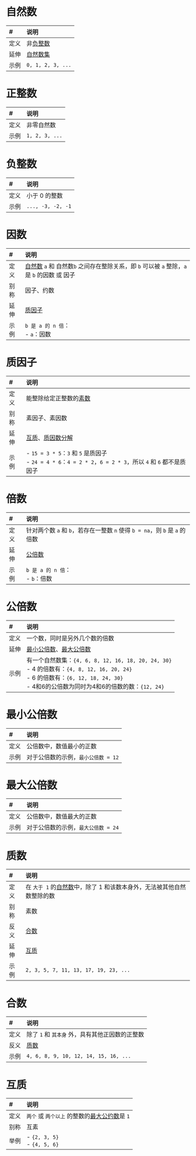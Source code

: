 # 自然数

| # | 说明
:-- |:--
定义 | 非[负整数](#负整数)
延伸 | [自然数集](集合定义.md#自然数集)
示例 | `0, 1, 2, 3, ...`

# 正整数

| # | 说明
:-- |:--
定义 | 非零自然数
示例 | `1, 2, 3, ...`

# 负整数

| # | 说明
:-- |:--
定义 | 小于 0 的整数
示例 | `..., -3, -2, -1`

# 因数

| # | 说明
:-- |:--
定义 | [自然数](#自然数) `a` 和 自然数`b` 之间存在整除关系，即 `b` 可以被 `a` 整除，`a` 是 `b` 的因数 或 因子
别称 | 因子、约数
延伸 | [质因子](#质因子)
示例 | `b 是 a 的 n 倍`：</br> - `a`：因数

# 质因子

| # | 说明
:-- |:--
定义 | 能整除给定正整数的[素数](#质数)
别称 | 素因子、素因数
延伸 | [互质](#互质)、[质因数分解](计算定义.md#质因数分解)
示例 | - `15 = 3 * 5`：`3` 和 `5` 是质因子 </br> - `24 = 4 * 6`：`4 = 2 * 2`，`6 = 2 * 3`，所以 `4` 和 `6` 都不是质因子

# 倍数

| # | 说明
:-- |:--
定义 | 针对两个数 `a` 和 `b`，若存在一整数 `n` 使得 `b = na`，则 `b` 是 `a` 的倍数
延伸 | [公倍数](#公倍数)
示例 | `b 是 a 的 n 倍`：</br> - `b`：倍数

# 公倍数

| # | 说明
:-- |:--
定义 | 一个数，同时是另外几个数的倍数
延伸 | [最小公倍数](#最小公倍数)、[最大公倍数](#最大公倍数)
示例 | 有一个自然数集：`{4, 6, 8, 12, 16, 18, 20, 24, 30}` </br> - 4 的倍数有：`{4, 8, 12, 16, 20, 24}` </br> - 6 的倍数有：`{6, 12, 18, 24, 30}` </br> - 4和6的公倍数为同时为4和6的倍数的数：`{12, 24}`

# 最小公倍数

| # | 说明
:-- |:--
定义 | 公倍数中，数值最小的正数
示例 | 对于公倍数的示例，`最小公倍数 = 12`

# 最大公倍数

| # | 说明
:-- |:--
定义 | 公倍数中，数值最大的正数
示例 | 对于公倍数的示例，`最大公倍数 = 24`

# 质数

| # | 说明
:-- |:--
定义 | 在 `大于 1` 的[自然数](#自然数)中，除了 1 和该数本身外，无法被其他自然数整除的数
别称 | 素数
反义 | [合数](#合数)
延伸 | [互质](#互质)
示例 | `2, 3, 5, 7, 11, 13, 17, 19, 23, ...`

# 合数

| # | 说明
:-- |:--
定义 | 除了 `1` 和 `其本身` 外，具有其他正因数的正整数
反义 | [质数](#质数)
示例 | `4, 6, 8, 9, 10, 12, 14, 15, 16, ...`

# 互质

| # | 说明
:-- |:--
定义 | `两个` 或 `两个以上` 的整数的[最大公约数](#最大公约数)是 `1`
别称 | 互素
举例 | - `{2, 3, 5}` </br> - `{4, 5, 6}`
